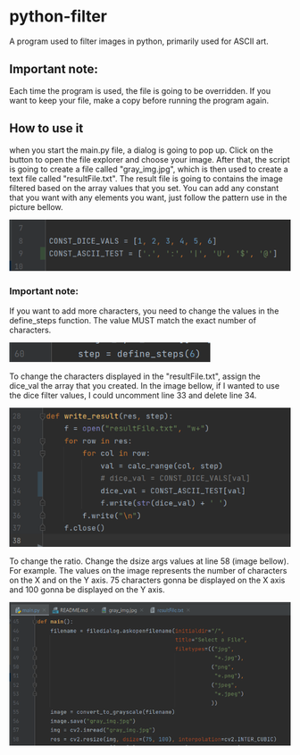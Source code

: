 # python-filter
A program used to filter images in python, primarily used for ASCII art.

## Important note:
Each time the program is used, the file is going to be overridden. If you want to keep your file, make a copy before running the program again.

## How to use it

when you start the main.py file, a dialog is going to pop up. 
Click on the button to open the file explorer and choose your image.
After that, the script is going to create a file called "gray_img.jpg", 
which is then used to create a text file called "resultFile.txt".
The result file is going to contains the image filtered based on the array values that you set.
You can add any constant that you want with any elements you want, just follow the pattern use in the picture bellow.

![img_3.png](img_3.png)

### Important note:
If you want to add more characters, you need to change the values in the define_steps function.
The value MUST match the exact number of characters.

![img_2.png](img_2.png)

To change the characters displayed in the "resultFile.txt",
assign the dice_val the array that you created. In the image bellow, 
if I wanted to use the dice filter values, I could uncomment line 33 and delete
line 34.

![img_1.png](img_1.png)

To change the ratio. Change the dsize args values at line 58 (image bellow).
For example. The values on the image represents the number of characters on the X and on the Y axis.
75 characters gonna be displayed on the X axis and 100 gonna be displayed on the Y axis.

![img.png](img.png)
